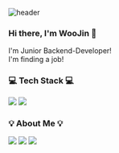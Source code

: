 ![header](https://capsule-render.vercel.app/api?type=Rounded&color=auto&height=120&section=header&text=new&nbsp;&nbsp;Developer("Park")&#59;&fontSize=70)
      
   
### Hi there, I'm WooJin 👋  
I'm Junior Backend-Developer!     
I'm finding a job!      

    
     
### 💻 Tech Stack 💻 
<img src="https://img.shields.io/badge/Java-3766AB?style=flat-square&logo=Java&logoColor=white"/> <img src="https://img.shields.io/badge/SpringBoot-6DB33F?style=flat-square&logo=SpringBoot&logoColor=white"/>    
  
   
### 💡 About Me 💡 
<a href="https://velog.io/@ak2j38" target="_blank"><img src="https://img.shields.io/badge/Tech_Blog-red?style=flat-square&logo=Tech-Blog&logoColor=white"/></a> <a href="https://www.instagram.com/woo_jin911/" target="_blank"><img src="https://img.shields.io/badge/Instagram-pink?style=flat-square&logo=Instagram&logoColor=white"/></a> <img src="https://img.shields.io/badge/ak2j38@gmail.com-yellow?style=flat-square&logo=GMail&logoColor=white"/> 
  
    
<!--
**ak2j38/ak2j38** is a ✨ _special_ ✨ repository because its `README.md` (this file) appears on your GitHub profile.

Here are some ideas to get you started:
 
- 🔭 I’m currently working on ...
- 🌱 I’m currently learning ...
- 👯 I’m looking to collaborate on ...
- 🤔 I’m looking for help with ...
- 💬 Ask me about ...
- 📫 How to reach me: ...
- 😄 Pronouns: ...
- ⚡ Fun fact: ...
-->
 
